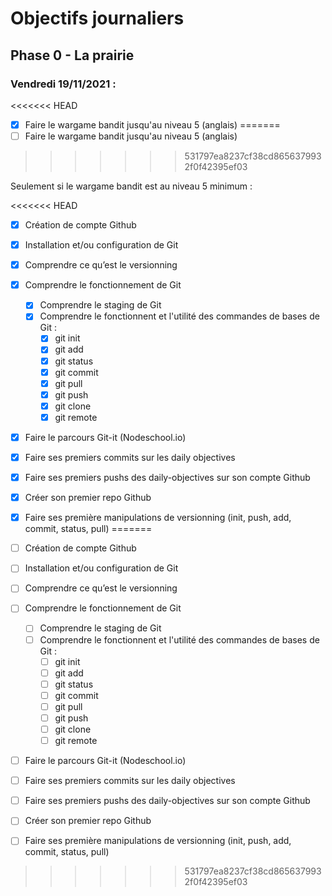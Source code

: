 # Objectifs journaliers

## Phase 0 - La prairie

### Vendredi 19/11/2021 :

<<<<<<< HEAD
* [X] Faire le wargame bandit jusqu'au niveau 5 (anglais)
=======
* [ ] Faire le wargame bandit jusqu'au niveau 5 (anglais)
>>>>>>> 531797ea8237cf38cd8656379932f0f42395ef03



Seulement si le wargame bandit est au niveau 5 minimum : 

<<<<<<< HEAD
* [X] Création de compte Github
* [X] Installation et/ou configuration de Git
* [X] Comprendre ce qu’est le versionning
* [X] Comprendre le fonctionnement de Git
  * [X] Comprendre le staging de Git
  * [X] Comprendre le fonctionnent et l'utilité des commandes de bases de Git :
    * [X] git init
    * [X] git add
    * [X] git status
    * [X] git commit
    * [X] git pull
    * [X] git push
    * [X] git clone
    * [X] git remote
* [X] Faire le parcours Git-it (Nodeschool.io)
* [X] Faire ses premiers commits sur les daily objectives
* [X] Faire ses premiers pushs des daily-objectives sur son compte Github

* [X] Créer son premier repo Github
* [X] Faire ses première manipulations de versionning (init, push, add, commit, status, pull)
=======
* [ ] Création de compte Github
* [ ] Installation et/ou configuration de Git
* [ ] Comprendre ce qu’est le versionning
* [ ] Comprendre le fonctionnement de Git
  * [ ] Comprendre le staging de Git
  * [ ] Comprendre le fonctionnent et l'utilité des commandes de bases de Git :
    * [ ] git init
    * [ ] git add
    * [ ] git status
    * [ ] git commit
    * [ ] git pull
    * [ ] git push
    * [ ] git clone
    * [ ] git remote
* [ ] Faire le parcours Git-it (Nodeschool.io)
* [ ] Faire ses premiers commits sur les daily objectives
* [ ] Faire ses premiers pushs des daily-objectives sur son compte Github

* [ ] Créer son premier repo Github
* [ ] Faire ses première manipulations de versionning (init, push, add, commit, status, pull)
>>>>>>> 531797ea8237cf38cd8656379932f0f42395ef03

